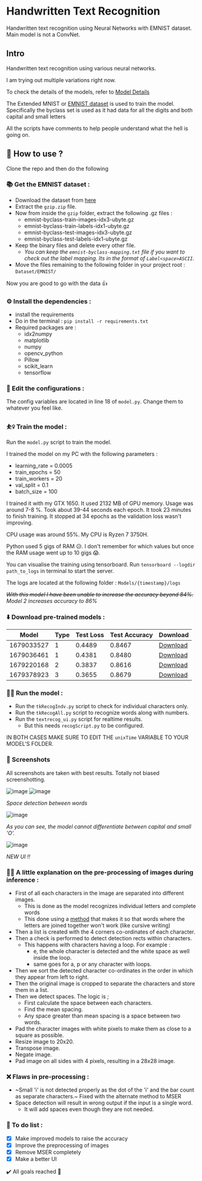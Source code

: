 # Handwritten Text Recognition
 Handwritten text recognition using Neural Networks with EMNIST dataset.
 Main model is not a ConvNet.

## Intro
Handwritten text recognition using various neural networks. 

I am trying out multiple variations right now.

To check the details of the models, refer to [Model Details](https://github.com/ShambaC/Handwritten-Text-Recognition/blob/main/Model_Details.md)

The Extended MNIST or [EMNIST dataset](https://www.nist.gov/itl/products-and-services/emnist-dataset) is used to train the model.
Specifically the byclass set is used as it had data for all the digits and both capital and small letters

All the scripts have comments to help people understand what the hell is going on.

## 🔎 How to use ?
Clone the repo and then do the following

### 📚 Get the EMNIST dataset :
- Download the dataset from [here](http://www.itl.nist.gov/iaui/vip/cs_links/EMNIST/gzip.zip)
- Extract the `gzip.zip` file.
- Now from inside the `gzip` folder, extract the following .gz files : 
    - emnist-byclass-train-images-idx3-ubyte.gz
    - emnist-byclass-train-labels-idx1-ubyte.gz
    - emnist-byclass-test-images-idx3-ubyte.gz
    - emnist-byclass-test-labels-idx1-ubyte.gz
- Keep the binary files and delete every other file.
    - <i>You can keep the `emnist-byclass-mapping.txt` file if you want to check out the label mapping. Its in the format of `Label<space>ASCII`.</i>
- Move the files remaining to the following folder in your project root : `Dataset/EMNIST/`

Now you are good to go with the data 👍

### ⚙ Install the dependencies :
- install the requirements
- Do in the terminal : `pip install -r requirements.txt`
- Required packages are :
    - idx2numpy
    - matplotlib
    - numpy
    - opencv_python
    - Pillow
    - scikit_learn
    - tensorflow

### 🧾 Edit the configurations :
The config variables are located in line 18 of `model.py`.
Change them to whatever you feel like.

### ⛹️‍♀️ Train the model :
Run the `model.py` script to train the model.

I trained the model on my PC with the following parameters :
- learning_rate = 0.0005
- train_epochs = 50
- train_workers = 20
- val_split = 0.1
- batch_size = 100

I trained it with my GTX 1650. It used 2132 MB of GPU memory.  Usage was around 7-8 %. Took about 39-44 seconds each epoch. It took 23 minutes to finish training. It stopped at 34 epochs as the validation loss wasn't improving.

CPU usage was around 55%. My CPU is Ryzen 7 3750H.

Python used 5 gigs of RAM 😥. I don't remember for which values but once the RAM usage went up to 10 gigs 😱.

You can visualise the training using tensorboard. Run `tensorboard --logdir path_to_logs` in terminal to start the server.

The logs are located at the following folder : `Models/{timestamp}/logs`

~~<i>With this model I have been unable to increase the accuracy beyond 84%.</i>~~
<i>Model 2 increases accuracy to 86%</i>

### ⬇️ Download pre-trained models :
| Model      |    Type   | Test Loss | Test Accuracy | Download |
|------------|-----------|-----------|---------------|----------|
| 1679033527 |     1     |  0.4489   | 0.8467        |[Download](https://cdn.discordapp.com/attachments/559309816640831489/1086345880170418236/Models1.zip)|
| 1679036461 |     1     |  0.4381   | 0.8480        |[Download](https://cdn.discordapp.com/attachments/559309816640831489/1086345880585638039/Models2.zip)|
| 1679220168 |     2     |  0.3837   | 0.8616        |[Download](https://cdn.discordapp.com/attachments/559309816640831489/1086956826173640724/Models3.zip)|
| 1679378923 |     3     |  0.3655   | 0.8679        |[Download](https://cdn.discordapp.com/attachments/559309816640831489/1100994180001566801/Models4.zip)|

### 🏃‍♂️ Run the model :
- Run the `tkRecogIndv.py` script to check for individual characters only.
- Run the `tkRecogAll.py` script to recognize words along with numbers.
- Run the `textrecog_ui.py` script for realtime results.
    - But this needs `recogScript.py` to be configured.

IN BOTH CASES MAKE SURE TO EDIT THE `unixTime` VARIABLE TO YOUR MODEL'S FOLDER.

### 📸 Screenshots
All screenshots are taken with best results. Totally not biased screenshotting.

![image](https://user-images.githubusercontent.com/38806897/225983444-f7001431-c7a4-4cd4-a7d2-6bf0b1e08d45.png)
![image](https://user-images.githubusercontent.com/38806897/226276782-a4c3e7aa-879a-4daa-8cd5-fbe0c993b9a4.png)

<i>Space detection between words</i>

![image](https://user-images.githubusercontent.com/38806897/226188252-80c297ec-045f-4927-922f-36b163679cf6.png)

<i>As you can see, the model cannot differentiate between capital and small 'O'.</i>
 
![image](https://github.com/ShambaC/Handwritten-Text-Recognition/assets/38806897/45801d83-013e-4d82-87fe-016b1c48cfe3)

<i>NEW UI !!</i>

### 👨‍🏫 A little explanation on the pre-processing of images during inference :
- First of all each characters in the image are separated into different images.
    - This is done as the model recognizes individual letters and complete words
    - This done using a [method](https://github.com/ShambaC/Handwritten-Text-Recognition/blob/main/Character_Detection_Method.md) that makes it so that words where the letters are joined together won't work (like cursive writing)
- Then a list is created with the 4 corners co-ordinates of each character.
- Then a check is performed to detect detection rects within characters.
    - This happens with characters having a loop. For example :
        - e, the whole character is detected and the white space as well inside the loop.
        - same goes for a, p or any character with loops.
- Then we sort the detected character co-ordinates in the order in which they appear from left to right.
- Then the original image is cropped to separate the characters and store them in a list.
- Then we detect spaces. The logic is ;
    - First calculate the space between each characters.
    - Find the mean spacing.
    - Any space greater than mean spacing is a space between two words.
- Pad the character images with white pixels to make them as close to a square as possible.
- Resize image to 20x20.
- Transpose image.
- Negate image.
- Pad image on all sides with 4 pixels, resulting in a 28x28 image.

### ❌ Flaws in pre-processing :
- ~Small 'i' is not detected properly as the dot of the 'i' and the bar count as separate characters.~ Fixed with the alternate method to MSER
- Space detection will result in wrong output if the input is a single word.
    - It will add spaces even though they are not needed.

### 📝 To do list :
- [x] Make improved models to raise the accuracy
- [x] Improve the preprocessing of images
- [x] Remove MSER completely
- [x] Make a better UI
 
✔️ All goals reached 🎉
